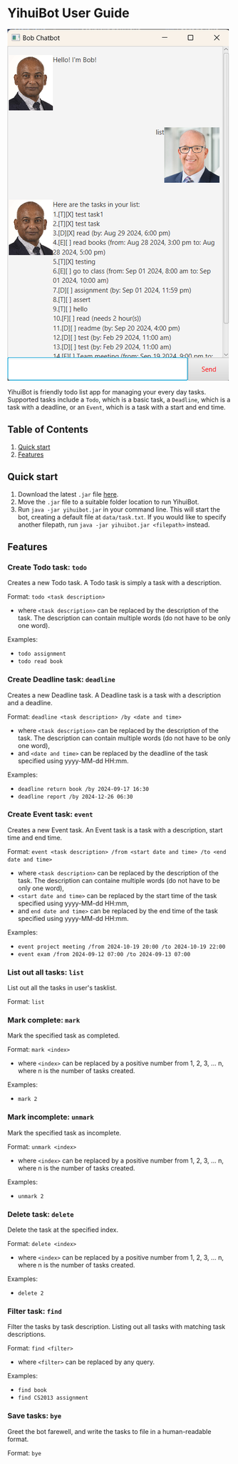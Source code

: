 # YihuiBot User Guide

![Product screenshot](Ui.png)

YihuiBot is friendly todo list app for managing your every day tasks. Supported tasks include a `Todo`, which is a basic task, a `Deadline`, which is a task with a deadline, or an `Event`, which is a task with a start and end time.

## Table of Contents
1. [Quick start](#quick-start)
2. [Features](#Features)

## Quick start
1. Download the latest `.jar` file [here](https://github.com/yihuididi/ip/releases).
2. Move the `.jar` file to a suitable folder location to run YihuiBot.
3. Run `java -jar yihuibot.jar` in your command line. This will start the bot, creating a default file at `data/task.txt`. If you would like to specify another filepath, run `java -jar yihuibot.jar <filepath>` instead.

## Features

### Create Todo task: `todo`

Creates a new Todo task. A Todo task is simply a task with a description.

Format: `todo <task description>`
- where `<task description>` can be replaced by the description of the task. The description can contain multiple words (do not have to be only one word).

Examples:
- `todo assignment`
- `todo read book`

### Create Deadline task: `deadline`

Creates a new Deadline task. A Deadline task is a task with a description and a deadline.

Format: `deadline <task description> /by <date and time>`
- where `<task description>` can be replaced by the description of the task. The description can contain multiple words (do not have to be only one word),
- and `<date and time>` can be replaced by the deadline of the task specified using yyyy-MM-dd HH:mm.

Examples:
- `deadline return book /by 2024-09-17 16:30`
- `deadline report /by 2024-12-26 06:30`

### Create Event task: `event`

Creates a new Event task. An Event task is a task with a description, start time and end time.

Format: `event <task description> /from <start date and time> /to <end date and time>`
- where `<task description>` can be replaced by the description of the task. The description can containe multiple words (do not have to be only one word),
- `<start date and time>` can be replaced by the start time of the task specified using yyyy-MM-dd HH:mm,
- and `end date and time>` can be replaced by the end time of the task specified using yyyy-MM-dd HH:mm.

Examples:
- `event project meeting /from 2024-10-19 20:00 /to 2024-10-19 22:00`
- `event exam /from 2024-09-12 07:00 /to 2024-09-13 07:00`

### List out all tasks: `list`

List out all the tasks in user's tasklist.

Format: `list`

### Mark complete: `mark`

Mark the specified task as completed.

Format: `mark <index>`
- where `<index>` can be replaced by a positive number from 1, 2, 3, ... n, where n is the number of tasks created.

Examples:
- `mark 2`

### Mark incomplete: `unmark`

Mark the specified task as incomplete.

Format: `unmark <index>`
- where `<index>` can be replaced by a positive number from 1, 2, 3, ... n, where n is the number of tasks created.

Examples:
- `unmark 2`

### Delete task: `delete`

Delete the task at the specified index.

Format: `delete <index>`
- where `<index>` can be replaced by a positive number from 1, 2, 3, ... n, where n is the number of tasks created.

Examples:
- `delete 2`

### Filter task: `find`

Filter the tasks by task description. Listing out all tasks with matching task descriptions.

Format: `find <filter>`
- where `<filter>` can be replaced by any query.

Examples:
- `find book`
- `find CS2013 assignment`

### Save tasks: `bye`

Greet the bot farewell, and write the tasks to file in a human-readable format.

Format: `bye`
